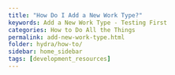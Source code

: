 ```yaml
---
title: "How Do I Add a New Work Type?"
keywords: Add a New Work Type - Testing First
categories: How to Do All the Things
permalink: add-new-work-type.html
folder: hydra/how-to/
sidebar: home_sidebar
tags: [development_resources]
---
```

